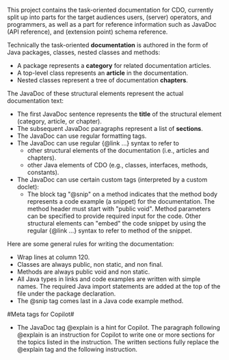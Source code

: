 This project contains the task-oriented documentation for CDO, currently split up into parts
for the target audiences users, (server) operators, and programmers, as well as a part for reference
information such as JavaDoc (API reference), and (extension point) schema reference.

Technically the task-oriented **documentation** is authored in the form of Java packages, classes, nested classes and methods:

* A package represents a **category** for related documentation articles.
* A top-level class represents an **article** in the documentation.
* Nested classes represent a tree of documentation **chapters**.

The JavaDoc of these structural elements represent the actual documentation text:

* The first JavaDoc sentence represents the **title** of the structural element (category, article, or chapter).
* The subsequent JavaDoc paragraphs represent a list of **sections**.
* The JavaDoc can use regular formatting tags.
* The JavaDoc can use regular {@link ...} syntax to refer to
  * other structural elements of the documentation (i.e., articles and chapters).
  * other Java elements of CDO (e.g., classes, interfaces, methods, constants).
* The JavaDoc can use certain custom tags (interpreted by a custom doclet):
  * The block tag "@snip" on a method indicates that the method body represents a code example (a snippet)
    for the documentation. The method header must start with "public void". Method parameters can be specified
    to provide required input for the code. Other structural elements can "embed" the code snippet by using the
    regular {@link ...} syntax to refer to method of the snippet.

Here are some general rules for writing the documentation:

* Wrap lines at column 120.
* Classes are always public, non static, and non final.
* Methods are always public void and non static.
* All Java types in links and code examples are written with simple names.
  The required Java import statements are added at the top of the file under the package declaration.
* The @snip tag comes last in a Java code example method.

#Meta tags for Copilot#

* The JavaDoc tag @explain is a hint for Copilot. The paragraph following @explain is an instruction for Copilot
  to write one or more sections for the topics listed in the instruction. The written sections fully replace
  the @explain tag and the following instruction.
  

